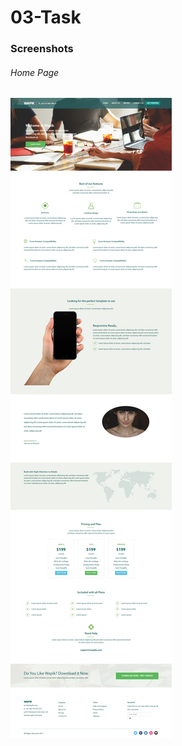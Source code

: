 # 03-Task


### Screenshots
###### Home Page

![Home Page](https://github.com/anitaaziz/psd-to-html-examples/blob/master/03-Task/screenshot-main.png)
